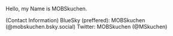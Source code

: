 Hello, my Name is MOBSkuchen.


(Contact Information)
BlueSky (preffered): MOBSkuchen (@mobskuchen.bsky.social)
Twitter: MOBSkuchen (@MSkuchen)
